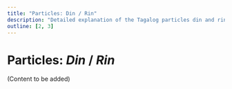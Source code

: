 ```yaml
---
title: "Particles: Din / Rin"
description: "Detailed explanation of the Tagalog particles din and rin which mean 'also' or 'too'."
outline: [2, 3]
---
```


# Particles: *Din* / *Rin*

(Content to be added)
